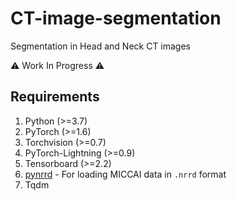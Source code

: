# CT-image-segmentation

Segmentation in Head and Neck CT images

:warning: Work In Progress :warning:

## Requirements

1. Python (>=3.7)
2. PyTorch (>=1.6)
3. Torchvision (>=0.7)
4. PyTorch-Lightning (>=0.9)
5. Tensorboard (>=2.2)
6. [pynrrd](https://github.com/mhe/pynrrd) - For loading MICCAI data in `.nrrd` format
7. Tqdm

